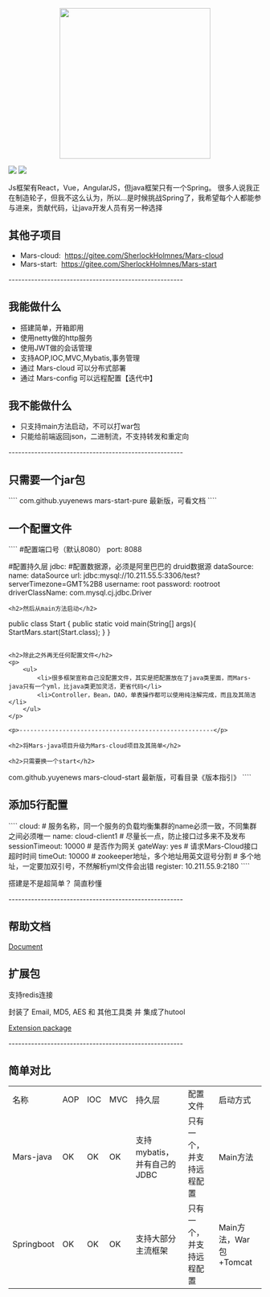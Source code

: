<p  align="center"><img width="300px" src="https://github.com/yuyenews/Mars-java/blob/master/mars-images/logo-long.png?raw=true" /></p>

![](https://img.shields.io/badge/licenes-GPL-brightgreen.svg)
![](https://img.shields.io/badge/jdk-1.8+-brightgreen.svg)

<p>Js框架有React，Vue，AngularJS，但java框架只有一个Spring。 很多人说我正在制造轮子，但我不这么认为，所以...是时候挑战Spring了，我希望每个人都能参与进来，贡献代码，让java开发人员有另一种选择</p>

<h2>其他子项目</h2>

<p>
    <ul>
        <li>Mars-cloud: &nbsp;<a href="https://gitee.com/SherlockHolmnes/Mars-cloud">https://gitee.com/SherlockHolmnes/Mars-cloud</a></li>
        <li>Mars-start: &nbsp;<a href="https://gitee.com/SherlockHolmnes/Mars-start">https://gitee.com/SherlockHolmnes/Mars-start</a></li>
    </ul>
</p>

<p>------------------------------------------------------</p>


<h2>我能做什么</h2>

<p>
    <ul>
        <li>搭建简单，开箱即用</li>
        <li>使用netty做的http服务</li>
        <li>使用JWT做的会话管理</li>
        <li>支持AOP,IOC,MVC,Mybatis,事务管理</li>
        <li>通过 Mars-cloud 可以分布式部署</li>
        <li>通过 Mars-config 可以远程配置【迭代中】</li>
    </ul>
</p>

<h2>我不能做什么</h2>

<p>
    <ul>
        <li>只支持main方法启动，不可以打war包</li>
        <li>只能给前端返回json，二进制流，不支持转发和重定向</li>
    </ul>
</p>

<p>------------------------------------------------------</p>

<h2>只需要一个jar包</h2>
````
<dependency>
    <groupId>com.github.yuyenews</groupId>
    <artifactId>mars-start-pure</artifactId>
    <version>最新版，可看文档</version>
</dependency>
````
<h2>一个配置文件</h2>
````
#配置端口号（默认8080）
port: 8088

#配置持久层
jdbc:
  #配置数据源，必须是阿里巴巴的 druid数据源
  dataSource:
      name: dataSource
      url: jdbc:mysql://10.211.55.5:3306/test?serverTimezone=GMT%2B8
      username: root
      password: rootroot
      driverClassName: com.mysql.cj.jdbc.Driver
````
<h2>然后从main方法启动</h2>
````
public class Start {
    public static void main(String[] args){
        StartMars.start(Start.class);
    }
}
````

<h2>除此之外再无任何配置文件</h2>
<p>
    <ul>
        <li>很多框架宣称自己没配置文件，其实是把配置放在了java类里面，而Mars-java只有一个yml，比java类更加灵活，更省代码</li>
        <li>Controller，Bean，DAO，单表操作都可以使用纯注解完成，而且及其简洁</li>
    </ul>
</p>

<p>------------------------------------------------------</p>

<h2>将Mars-java项目升级为Mars-cloud项目及其简单</h2>

<h2>只需要换一个start</h2>
````
<dependency>
    <groupId>com.github.yuyenews</groupId>
    <artifactId>mars-cloud-start</artifactId>
    <version>最新版，可看目录《版本指引》</version>
</dependency>
````

<h2>添加5行配置</h2>
````
cloud:
  # 服务名称，同一个服务的负载均衡集群的name必须一致，不同集群之间必须唯一
  name: cloud-client1
  # 尽量长一点，防止接口过多来不及发布
  sessionTimeout: 10000
  # 是否作为网关
  gateWay: yes
  # 请求Mars-Cloud接口超时时间
  timeOut: 10000
  # zookeeper地址，多个地址用英文逗号分割
  # 多个地址，一定要加双引号，不然解析yml文件会出错
  register: 10.211.55.9:2180
````

<p>搭建是不是超简单？ 简直秒懂</p>

<p>------------------------------------------------------</p>

<h2>帮助文档</h2>

[Document](http://mars-framework.com)

<h2>扩展包</h2>

<p>支持redis连接</p>

<p>封装了 Email, MD5, AES 和 其他工具类 并 集成了hutool</p>

[Extension package](https://github.com/yuyenews/Mars-extends)

<p>------------------------------------------------------</p>

<h2>简单对比</h2>

<table>
    <tbody>
        <tr class="firstRow">
            <td>名称</td>
            <td>AOP</td>
            <td>IOC</td>
            <td>MVC</td>
            <td>持久层</td>
            <td>配置文件</td>
            <td>启动方式</td>
        </tr>
        <tr>
            <td>Mars-java</td>
            <td>OK</td>
            <td>OK</td>
            <td>OK</td>
            <td>支持mybatis，并有自己的JDBC</td>
            <td>只有一个，并支持远程配置</td>
            <td>Main方法</td>
        </tr>
        <tr>
            <td>Springboot</td>
            <td>OK</td>
            <td>OK</td>
            <td>OK</td>
            <td>支持大部分主流框架</td>
            <td>只有一个，并支持远程配置</td>
            <td>Main方法，War包+Tomcat</td>
        </tr>
    </tbody>
</table>